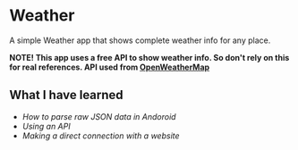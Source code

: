# Weather
A simple Weather app that shows complete weather info for any place.

<b>NOTE! This app uses a free API to show weather info. So don't rely on this for real references.
      API used from [OpenWeatherMap](https://openweathermap.org/api)
</b>
## What I have learned ##

* *How to parse raw JSON data in Andoroid*
* *Using an API*
* *Making a direct connection with a website*
